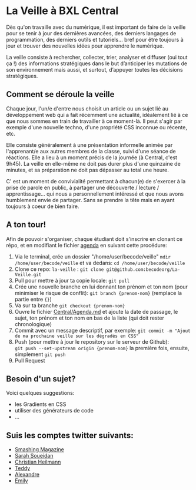 # La Veille à BXL Central 

Dès qu'on travaille avec du numérique, il est important de faire de la veille pour se tenir à jour des dernières avancées, des derniers langages de programmation, des derniers outils et tutoriels... bref pour être toujours à jour et trouver des nouvelles idées pour apprendre le numérique.  

La veille consiste à rechercher, collecter, trier, analyser et diffuser (oui tout ça !) des informations stratégiques dans le but d’anticiper les mutations de son environnement mais aussi, et surtout, d’appuyer toutes les décisions stratégiques.

## Comment se déroule la veille
Chaque jour, l'un/e d'entre nous choisit un article ou un sujet lié au développement web qui a fait récemment une actualité, idéalement lié à ce que nous sommes en train de travailler à ce moment-là. Il peut s'agir par exemple d'une nouvelle techno, d'une propriété CSS inconnue ou récente, etc. 

Elle consiste généralement à une présentation informelle animée par l'apprenant/e aux autres membres de la classe, suivi d'une séance de réactions. Elle a lieu à un moment précis de la journée (à Central, c'est 9h45). La veille en elle-même ne doit pas durer plus d'une quinzaine de minutes, et sa préparation ne doit pas dépasser au total une heure. 

C' est un moment de convivialité permettant à chacun(e) de s'exercer à la prise de parole en public, à partager une découverte / lecture / apprentissage... qui nous a personnellement intéressé et que nous avons humblement envie de partager. Sans se prendre la tête mais en ayant toujours à coeur de bien faire.

## A ton tour!
Afin de pouvoir s'organiser, chaque étudiant doit s'inscrire en clonant ce répo, et en modifiant le fichier [agenda](./agenda.md) en suivant cette procédure:

1. Via le terminal, crée un dossier "/home/user/becode/veille" `mdir /home/user/becode/veille` et va dedans: `cd /home/user/becode/veille`
1. Clone ce repo: `la-veille` : `git clone git@github.com:becodeorg/La-Veille.git`
1. Pull pour mettre à jour ta copie locale: `git pull`
1. Crée une nouvelle branche en lui donnant ton prénom et ton nom (pour minimiser le risque de conflit):    `git branch {prenom-nom}` (remplace la partie entre `{}`)
1. Va sur ta branche `git checkout {prenom-nom}` 
1. Ouvre le fichier [Central/Agenda.md](agenda.md) et ajoute la date de passage, le sujet, ton prénom et ton nom en bas de la liste (qui doit rester chronologique)
1. Commit avec un message descriptif, par exemple: `git commit -m "Ajout de ma prochaine veille sur les dégradés en CSS"` 
1. Push (pour mettre à jour le repository sur le serveur de Github):   
`git push --set-upstream origin {prenom-nom}`  la première fois, ensuite, simplement `git push`
1. Pull Request

## Besoin d'un sujet?

Voici quelques suggestions:
- les Gradients en CSS
- utiliser des générateurs de code
- ... 

## Suis les comptes twitter suivants:
- [Smashing Magazine](https://twitter.com/smashingmag)
- [Sarah Soueidan](https://twitter.com/SaraSoueidan)
- [Christian Heilmann](https://twitter.com/codepo8)
- [Teddy](https://twitter.com/teddykishi)
- [Alexandre](https://twitter.com/pixeline)
- [Emily](https://twitter.com/miloon)
